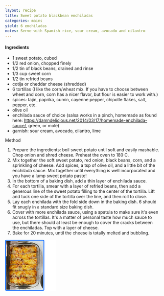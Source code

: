 ```yaml
---
layout: recipe
title: Sweet potato blackbean enchiladas
categories: mains
yield: 6 enchiladas
notes: Serve with Spanish rice, sour cream, avocado and cilantro
---
```

#### Ingredients

* 1 sweet potato, cubed
* 1/2 red onion, chopped finely
* 1/2 tin of black beans, drained and rinse
* 1/3 cup sweet corn
* 1/2 tin refried beans
* cotija or cheddar cheese (shredded)
* 6 tortillas (I like the corn/wheat mix. If you have to choose between wheet and corn, corn has a nicer flavor, but flour is easier to work with.)
* spices: tajin, paprika, cumin, cayenne pepper, chipotle flakes, salt, pepper, etc.
* olive oil
* enchilada sauce of choice (salsa works in a pinch, homemade as found here: https://damndelicious.net/2014/03/17/homemade-enchilada-sauce/, green, or mole)
* garnish: sour cream, avocado, cilantro, lime

Method

1. Prepare the ingredients: boil sweet potato until soft and easily mashable. Chop onion and shred cheese. Preheat the oven to 180 C.
2. Mix together the soft sweet potato, red onion, black beans, corn, and a sprinkling of cheese. Add spices, a tsp of olive oil, and a little bit of the enchilada sauce. Mix together until everything is well incorporated and you have a lump sweet potato paste!
3. In the bottom of a baking dish, add a thin layer of enchilada sauce. 
4. For each tortilla, smear with a layer of refried beans, then add a generous line of the sweet potato filling to the center of the tortilla. Lift and tuck one side of the tortilla over the line, and then roll to close.
5. Lay each enchilada with the fold side down in the baking dish. 6 should fit snugly in a standard size baking dish. 
6. Cover with more enchilada sauce, using a spatula to make sure it's even across the tortillas. It's a matter of personal taste how much sauce to use, but there should at least be enough to cover the cracks between the enchiladas. Top with a layer of cheese.
7. Bake for 20 minutes, until the cheese is totally melted and bubbling. 

![Enchiladas](/images/enchiladas.png)